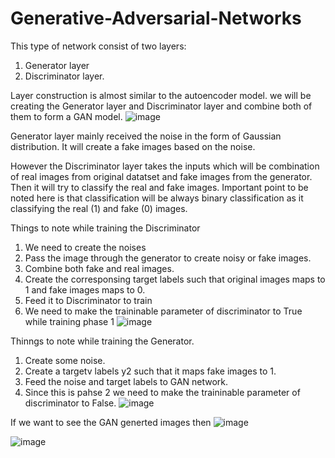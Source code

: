 # Generative-Adversarial-Networks

This type of network consist of two layers: 
1. Generator layer 
2. Discriminator layer.

Layer construction is almost similar to the autoencoder model. we will be creating the Generator layer and Discriminator layer and combine both of them to form a GAN model.
![image](https://user-images.githubusercontent.com/99719105/199973620-aa58d8fd-7994-4a14-8d69-11451db6e016.png)


Generator layer mainly received the noise in the form of Gaussian distribution. It will create a fake images based on the noise.

However the Discriminator layer takes the inputs which will be combination of real images from original datatset and fake images from the generator. Then it will try to classify the real and fake images. Important point to be noted here is that classification will be always binary classification as it classifying the real (1) and fake (0) images.

Things to note while training the Discriminator
1. We need to create the noises
2. Pass the image through the generator to create noisy or fake images.
3. Combine both fake and real images.
4. Create the corresponsing target labels such that original images maps to 1 and fake images maps to 0.
5. Feed it to Discriminator to train
6. We need to make the traininable parameter of discriminator to True while training phase 1
![image](https://user-images.githubusercontent.com/99719105/199976238-9a8f6258-adff-4ffd-b595-c12431e3086a.png)


Thinngs to note while training the Generator.
1. Create some noise.
2. Create a targetv labels y2 such that it maps fake images to 1.
3. Feed the noise and target labels to GAN network.
4. Since this is pahse 2 we need to make the traininable parameter of discriminator to False.
![image](https://user-images.githubusercontent.com/99719105/199976413-eba747aa-c950-49c5-b840-1db2b708ee82.png)


If we want to see the GAN generted images then 
![image](https://user-images.githubusercontent.com/99719105/199976701-99da098f-d3e4-449e-ba95-c59a9d6b65b1.png)

![image](https://user-images.githubusercontent.com/99719105/199976797-0be8955f-5c4c-4346-8358-7184a68f6e4d.png)
